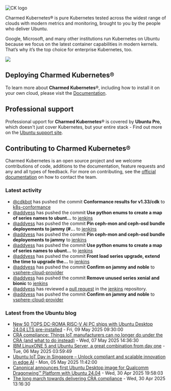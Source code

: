 ![CK logo](https://assets.ubuntu.com/v1/451d4cf4-Charmed+Kubernetes_RGB_onWhite_2022.svg)

Charmed Kubernetes® is pure Kubernetes tested across the widest range of clouds with modern metrics and monitoring, brought to you by the people who deliver Ubuntu.

Google, Microsoft, and many other institutions run Kubernetes on Ubuntu because we focus on the latest container capabilities in modern kernels. That’s why it’s the top choice for enterprise Kubernetes, too.

![](https://assets.ubuntu.com/v1/843c77b6-juju-at-a-glace.svg)

## Deploying Charmed Kubernetes®

To learn more about **Charmed Kubernetes**®, including how to install it on your own cloud, please visit the [Documentation][docs].

## Professional support

Professional upport for **Charmed Kubernetes**® is covered by **Ubuntu Pro**, which doesn't just cover Kubernetes, but your entire stack - Find out more on the [Ubuntu support site](https://ubuntu.com/support).

## Contributing to Charmed Kubernetes®

Charmed Kubernetes is an open source project and we welcome contributions of code, additions to the documentation, feature requests and any and all types of feedback. For more on contributing, see the [official documentation][get-in-touch] on how to contact the team.

<!-- LINKS -->
[docs]: https://ubuntu.com/kubernetes/docs
[get-in-touch]: https://ubuntu.com/kubernetes/docs/get-in-touch

### Latest activity

<!-- activity starts -->
 - [@cdkbot](https://github.com/cdkbot) has pushed the commit **Conformance results for v1.33/cdk** to [k8s-conformance](https://github.com/charmed-kubernetes/k8s-conformance)
 - [@addyess](https://github.com/addyess) has pushed the commit **Use python enums to create a map of series names to ubunt...** to [jenkins](https://github.com/charmed-kubernetes/jenkins)
 - [@addyess](https://github.com/addyess) has pushed the commit **Pin ceph-mon and ceph-osd bundle deployements to jammy (#...** to [jenkins](https://github.com/charmed-kubernetes/jenkins)
 - [@addyess](https://github.com/addyess) has pushed the commit **Pin ceph-mon and ceph-osd bundle deployements to jammy** to [jenkins](https://github.com/charmed-kubernetes/jenkins)
 - [@addyess](https://github.com/addyess) has pushed the commit **Use python enums to create a map of series names to ubunt...** to [jenkins](https://github.com/charmed-kubernetes/jenkins)
 - [@addyess](https://github.com/addyess) has pushed the commit **Front load series upgrade, extend the time to upgrade the...** to [jenkins](https://github.com/charmed-kubernetes/jenkins)
 - [@addyess](https://github.com/addyess) has pushed the commit **Confirm on jammy and noble** to [vsphere-cloud-provider](https://github.com/charmed-kubernetes/vsphere-cloud-provider)
 - [@addyess](https://github.com/addyess) has pushed the commit **Remove unused series xenial and bionic** to [jenkins](https://github.com/charmed-kubernetes/jenkins)
 - [@addyess](https://github.com/addyess) has reviewed a [pull request](https://github.com/charmed-kubernetes/jenkins/pull/1637) in the [jenkins](https://github.com/charmed-kubernetes/jenkins) repository.
 - [@addyess](https://github.com/addyess) has pushed the commit **Confirm on jammy and noble** to [vsphere-cloud-provider](https://github.com/charmed-kubernetes/vsphere-cloud-provider)
<!-- activity ends -->

<!-- roadmap starts -->

<!-- roadmap ends -->

### Latest from the Ubuntu blog

<!-- blog starts -->
* [New 50 TOPS DC-ROMA RISC-V AI PC ships with Ubuntu Desktop 24.04 LTS pre-installed](https://ubuntu.com//blog/new-50-tops-dc-roma-risc-v-ai-pc-ships-with-ubuntu-desktop-24-04-lts-pre-installed) - Fri, 09 May 2025 09:30:00 
* [CRA compliance: Things IoT manufacturers can no longer do under the CRA (and what to do instead)](https://ubuntu.com//blog/cra-compliance-iot-manufacturer-best-practices) - Wed, 07 May 2025 14:36:30 
* [IBM LinuxONE 5 and Ubuntu Server, a great combination from day one](https://ubuntu.com//blog/ibm-linuxone-emperor-5-ubuntu-server-integration) - Tue, 06 May 2025 03:59:49 
* [Ubuntu IoT Day in Singapore &#8211; Unlock compliant and scalable innovation in edge AI](https://ubuntu.com//blog/ubuntu-iot-day-singapore-2025) - Mon, 05 May 2025 11:42:00 
* [Canonical announces first Ubuntu Desktop image for Qualcomm Dragonwing™ Platform with Ubuntu 24.04](https://ubuntu.com//blog/canonical-announces-first-ubuntu-desktop-image-for-qualcomm-dragonwing-platform-with-ubuntu-24-04) - Wed, 30 Apr 2025 19:58:03 
* [The long march towards delivering CRA compliance](https://ubuntu.com//blog/march-events-cyber-resilience-act-compliance) - Wed, 30 Apr 2025 13:16:30 
<!-- blog ends -->
